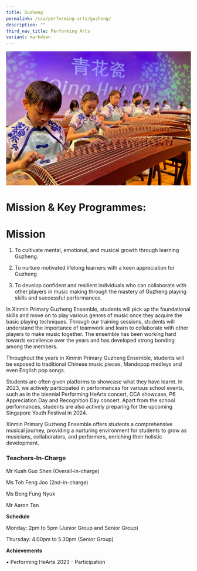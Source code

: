 ```yaml
---
title: Guzheng
permalink: /cca/performing-arts/guzheng/
description: ""
third_nav_title: Performing Arts
variant: markdown
---
```

![](/images/CCA/guzheng%20s.jpg)

        

# **Mission & Key Programmes:**

# **Mission**

1) To cultivate mental, emotional, and musical growth through learning Guzheng.

2) To nurture motivated lifelong learners with a keen appreciation for Guzheng  
3) To develop confident and resilient individuals who can collaborate with other players in music making through the mastery of Guzheng playing skills and successful performances.

In Xinmin Primary Guzheng Ensemble, students will pick up the foundational skills and move on to play various genres of music once they acquire the basic playing techniques. Through our training sessions, students will understand the importance of teamwork and learn to collaborate with other players to make music together. The ensemble has been working hard towards excellence over the years and has developed strong bonding among the members.

Throughout the years in Xinmin Primary Guzheng Ensemble, students will be exposed to traditional Chinese music pieces, Mandopop medleys and even English pop songs. 

Students are often given platforms to showcase what they have learnt. In 2023, we actively participated in performances for various school events, such as in the biennial Performing HeArts concert, CCA showcase, P6 Appreciation Day and Recognition Day concert. Apart from the school performances, students are also actively preparing for the upcoming Singapore Youth Festival in 2024.

Xinmin Primary Guzheng Ensemble offers students a comprehensive musical journey, providing a nurturing environment for students to grow as musicians, collaborators, and performers, enriching their holistic development.


### **Teachers-In-Charge**

Mr Kuah Guo Shen (Overall-in-charge)

Ms Toh Feng Joo (2nd-in-charge)

Ms Bong Fung Nyuk

Mr Aaron Tan

**Schedule**

Monday: 2pm to 5pm (Junior Group and Senior Group)

Thursday: 4.00pm to 5.30pm (Senior Group)


  
**Achievements**

•	Performing HeArts 2023 - Participation